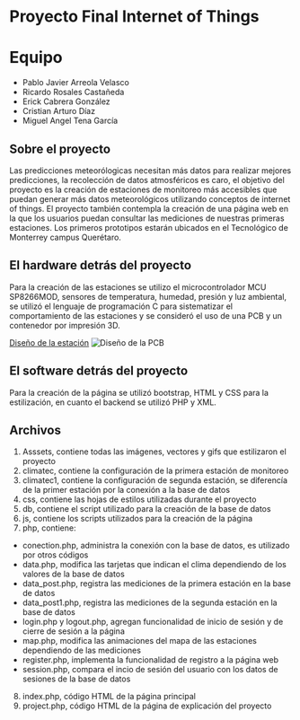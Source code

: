 # Proyecto Final Internet of Things

# Equipo

* Pablo Javier Arreola Velasco
* Ricardo Rosales Castañeda
* Erick Cabrera González
* Cristian Arturo Díaz
* Miguel Angel Tena García 


## Sobre el proyecto

Las predicciones meteorólogicas necesitan más datos para realizar mejores predicciones, la recolección de datos atmosféricos es caro, el objetivo del proyecto es la creación de estaciones de monitoreo más accesibles que puedan generar más datos meteorológicos utilizando conceptos de internet of things. El proyecto también contempla la creación de una página web en la que los usuarios puedan consultar las mediciones de nuestras primeras estaciones. Los primeros prototipos estarán ubicados en el Tecnológico de Monterrey campus Querétaro.

## El hardware detrás del proyecto

Para la creación de las estaciones se utilizo el microcontrolador MCU SP8266MOD, sensores de temperatura, humedad, presión y luz ambiental, se utilizó el lenguaje de programación C para sistematizar el comportamiento de las estaciones y se consideró el uso de una PCB y un contenedor por impresión 3D. 

[Diseño de la estación](https://user-images.githubusercontent.com/110910843/204659730-398b251d-ac4a-4d0c-b67a-6aa4eaf1cb2a.jpeg)
![Diseño de la PCB](https://user-images.githubusercontent.com/110910843/204660313-ffeded9c-e22c-4c13-88ed-9ac9bd159cd5.jpeg)


## El software detrás del proyecto

Para la creación de la página se utilizó bootstrap, HTML y CSS para la estilización, en cuanto el backend se utilizó PHP y XML.



## Archivos

1) Asssets, contiene todas las imágenes, vectores y gifs que estilizaron el proyecto
2) climatec, contiene la configuración de la primera estación de monitoreo
3) climatec1, contiene la configuración de segunda estación, se diferencía de la primer estación por la conexión a la base de datos
4) css, contiene las hojas de estilos utilizadas durante el proyecto
5) db, contiene el script utilizado para la creación de la base de datos
6) js, contiene los scripts utilizados para la creación de la página
7) php, contiene:
* conection.php, administra la conexión con la base de datos, es utilizado por otros códigos
* data.php, modifica las tarjetas que indican el clima dependiendo de los valores de la base de datos
* data_post.php, registra las mediciones de la primera estación en la base de datos
* data_post1.php, registra las mediciones de la segunda estación en la base de datos
* login.php y logout.php, agregan funcionalidad de inicio de sesión y de cierre de sesión a la página
* map.php, modifica las animaciones del mapa de las estaciones dependiendo de las mediciones
* register.php, implementa la funcionalidad de registro a la página web
* session.php, compara el incio de sesión del usuario con los datos de sesiones de la base de datos
8) index.php, código HTML de la página principal
9) project.php, código HTML de la página de explicación del proyecto
